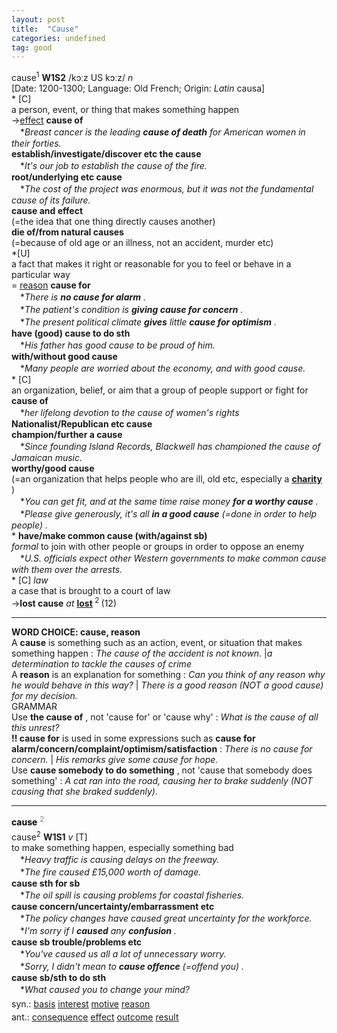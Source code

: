 ```yaml
---
layout: post
title:  "Cause"
categories: undefined
tag: good
---
```

<DIV style="MARGIN: 0px 0px 5px">cause<SUP>1</SUP> <B>W1S2</B> /kɔːz US kɔːz/ <I>n</I> <BR>[Date: 1200-1300; Language: Old French; Origin: <I>Latin</I> causa]<BR>* [C] <BR>a person, event, or thing that makes something happen<BR>→<A href="{{ site.baseurl }}/effect"><U>effect</U></A> <B>cause of</B><BR>　*<I>Breast cancer is the leading <B>cause of death</B> for American women in their forties.</I><BR><B>establish/investigate/discover etc the cause</B><BR>　*<I>It's our job to establish the cause of the fire.</I><BR><B>root/underlying etc cause</B><BR>　*<I>The cost of the project was enormous, but it was not the fundamental cause of its failure.</I><BR><B>cause and effect</B><BR>(=the idea that one thing directly causes another) <BR><B>die of/from natural causes</B><BR>(=because of old age or an illness, not an accident, murder etc) <BR>*[U] <BR>a fact that makes it right or reasonable for you to feel or behave in a particular way<BR>= <A href="{{ site.baseurl }}/reason"><U>reason</U></A> <B>cause for</B><BR>　*<I>There is <B>no cause for alarm</B> .</I><BR>　*<I>The patient's condition is <B>giving cause for concern</B> .</I><BR>　*<I>The present political climate <B>gives</B> little <B>cause for optimism</B> .</I><BR><B>have (good) cause to do sth</B><BR>　*<I>His father has good cause to be proud of him.</I><BR><B>with/without good cause</B><BR>　*<I>Many people are worried about the economy, and with good cause.</I><BR>* [C] <BR>an organization, belief, or aim that a group of people support or fight for<BR><B>cause of</B><BR>　*<I>her lifelong devotion to the cause of women's rights</I><BR><B>Nationalist/Republican etc cause</B><BR><B>champion/further a cause</B><BR>　*<I>Since founding Island Records, Blackwell has championed the cause of Jamaican music.</I><BR><B>worthy/good cause</B><BR>(=an organization that helps people who are ill, old etc, especially a <B><A href="{{ site.baseurl }}/charity"><U>charity</U></A> </B>)<BR>　*<I>You can get fit, and at the same time raise money <B>for a worthy cause</B> .</I><BR>　*<I>Please give generously, it's all <B>in a good cause</B> (=done in order to help people) .</I><BR>* <B>have/make common cause (with/against sb)</B><BR><I>formal</I> to join with other people or groups in order to oppose an enemy<BR>　*<I>U.S. officials expect other Western governments to make common cause with them over the arrests.</I><BR>* [C] <I>law</I> <BR>a case that is brought to a court of law<BR>→<B>lost cause</B> <I>at</I> <B><A href="{{ site.baseurl }}/lost"><U>lost</U></A> </B><SUP>2 </SUP>(12)
<HR>
<B>WORD CHOICE: cause, reason</B> <BR>A <B>cause</B> is something such as an action, event, or situation that makes something happen : <I>The cause of the accident is not known.</I> |<I>a determination to tackle the causes of crime</I> <BR>A <B>reason</B> is an explanation for something : <I>Can you think of any reason why he would behave in this way? </I>| <I>There is a good reason (NOT a good cause) for my decision. </I><BR>GRAMMAR<BR>Use <B>the cause of</B> , not 'cause for' or 'cause why' : <I>What is the cause of all this unrest?</I> <BR><B>!! cause for</B> is used in some expressions such as <B>cause for alarm/concern/complaint/optimism/satisfaction</B> : <I>There is no cause for concern. </I>| <I>His remarks give some cause for hope.</I> <BR>Use <B>cause somebody to do something</B> , not 'cause that somebody does something' : <I>A cat ran into the road, causing her to brake suddenly (NOT causing that she braked suddenly).</I> 
<HR>
</DIV>
<DIV style="COLOR: #808080; MARGIN: 0px 0px 5px; LINE-HEIGHT: normal"><SPAN style="FONT-SIZE: 10.5pt; COLOR: #000000; LINE-HEIGHT: normal"><B>cause</B></SPAN> <SUP style="FONT-SIZE: 83%; LINE-HEIGHT: normal">2</SUP> </DIV>
<DIV style="MARGIN: 0px 0px 5px">cause<SUP>2</SUP> <B>W1S1</B> <I>v</I> [T] <BR>to make something happen, especially something bad<BR>　*<I>Heavy traffic is causing delays on the freeway.</I><BR>　*<I>The fire caused £15,000 worth of damage.</I><BR><B>cause sth for sb</B><BR>　*<I>The oil spill is causing problems for coastal fisheries.</I><BR><B>cause concern/uncertainty/embarrassment etc</B><BR>　*<I>The policy changes have caused great uncertainty for the workforce.</I><BR>　*<I>I'm sorry if I <B>caused</B> any <B>confusion</B> .</I><BR><B>cause sb trouble/problems etc</B><BR>　*<I>You've caused us all a lot of unnecessary worry.</I><BR>　*<I>Sorry, I didn't mean to <B>cause offence</B> (=offend you) .</I><BR><B>cause sb/sth to do sth</B><BR>　*<I>What caused you to change your mind?</I></DIV>
<DIV style="MARGIN: 0px 0px 5px">
<DIV style="MARGIN: 4px 0px">syn.: <A href="{{ site.baseurl }}/basis"><U>basis</U></A> <A href="{{ site.baseurl }}/interest"><U>interest</U></A> <A href="{{ site.baseurl }}/motive"><U>motive</U></A> <A href="{{ site.baseurl }}/reason"><U>reason</U></A></DIV>
<DIV style="MARGIN: 4px 0px">ant.: <A href="{{ site.baseurl }}/consequence"><U>consequence</U></A> <A href="{{ site.baseurl }}/effect"><U>effect</U></A> <A href="{{ site.baseurl }}/outcome"><U>outcome</U></A> <A href="{{ site.baseurl }}/result"><U>result</U></A></DIV></DIV>
